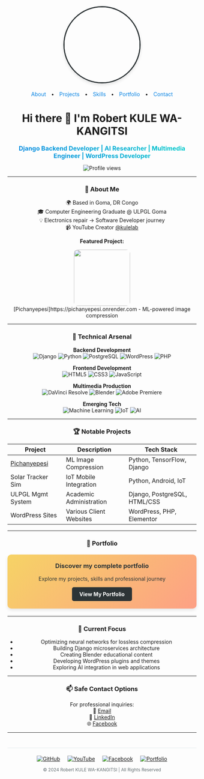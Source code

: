 <div align="center">

<!-- Header avec animation -->
<div data-aos="zoom-in">
  <img src="https://scontent.fgom1-1.fna.fbcdn.net/v/t39.30808-1/492083642_122101841834840700_7447497096341678463_n.jpg?stp=dst-jpg_s200x200_tt6&_nc_cat=110&ccb=1-7&_nc_sid=2d3e12&_nc_ohc=IcLNw9edUnUQ7kNvwFgIQ3A&_nc_oc=AdlVWRm1G2u1fHxs_9jsEylXI7jUpaTREuyFgwkuIHEkNbYRPQwRCuWyZKw6TW2PJiM&_nc_zt=24&_nc_ht=scontent.fgom1-1.fna&_nc_gid=kobv9kcVm89HF_cmXY-WAA&oh=00_AfTODU-exyL_YTNXCU3h49unlHVpuFtAjGqI3ySbPEC25Q&oe=6894E7BF" width="200" style="border-radius:50%; border: 3px solid #2d3436; box-shadow: 0 4px 8px rgba(0,0,0,0.1);">
</div>

<!-- Navigation avec animation -->
<div style="margin: 20px 0;" data-aos="fade-down">
  <a href="#about" style="margin: 0 10px; text-decoration: none; color: #0984e3;">About</a> •
  <a href="#projects" style="margin: 0 10px; text-decoration: none; color: #0984e3;">Projects</a> •
  <a href="#skills" style="margin: 0 10px; text-decoration: none; color: #0984e3;">Skills</a> •
  <a href="#portfolio" style="margin: 0 10px; text-decoration: none; color: #0984e3;">Portfolio</a> •
  <a href="#contact" style="margin: 0 10px; text-decoration: none; color: #0984e3;">Contact</a>
</div>

<!-- Titre avec animation -->
<h1 data-aos="fade-up" data-aos-delay="200">Hi there 👋 I'm Robert KULE WA-KANGITSI</h1>

<h3 data-aos="fade-up" data-aos-delay="300" style="background: linear-gradient(45deg, #0984e3, #00cec9); -webkit-background-clip: text; -webkit-text-fill-color: transparent; margin: 10px 0;">Django Backend Developer | AI Researcher | Multimedia Engineer | WordPress Developer</h3>

<!-- Badge d'animation -->
<p data-aos="zoom-in" data-aos-delay="400">
  <img src="https://komarev.com/ghpvc/?username=RobertKule&style=flat-square&color=blue" alt="Profile views"/>
</p>

</div>

---

<!-- About Section -->
<div id="about" align="center" data-aos="fade-right">

### 🚀 About Me

🌍 Based in Goma, DR Congo  
🎓 Computer Engineering Graduate @ ULPGL Goma  
💡 Electronics repair → Software Developer journey  
📹 YouTube Creator [@kulelab](https://youtube.com/@kulelab)  

**Featured Project:**  
<div data-aos="flip-left" data-aos-easing="ease-out-cubic" data-aos-duration="2000">
  <a href="https://pichanyepesi.onrender.com">
    <img src="https://scontent.fgom1-1.fna.fbcdn.net/v/t39.30808-1/492083642_122101841834840700_7447497096341678463_n.jpg?stp=dst-jpg_s200x200_tt6&_nc_cat=110&ccb=1-7&_nc_sid=2d3e12&_nc_ohc=IcLNw9edUnUQ7kNvwFgIQ3A&_nc_oc=AdlVWRm1G2u1fHxs_9jsEylXI7jUpaTREuyFgwkuIHEkNbYRPQwRCuWyZKw6TW2PJiM&_nc_zt=24&_nc_ht=scontent.fgom1-1.fna&_nc_gid=kobv9kcVm89HF_cmXY-WAA&oh=00_AfTODU-exyL_YTNXCU3h49unlHVpuFtAjGqI3ySbPEC25Q&oe=6894E7BF" style="display: block; margin: 0 auto; border-radius: 10px; transition: transform 0.3s ease;" width="150" onmouseover="this.style.transform='scale(1.1)'" onmouseout="this.style.transform='scale(1)'">
  </a>
</div>
[Pichanyepesi]https://pichanyepesi.onrender.com - ML-powered image compression
</div>

---

<!-- Skills Section -->
<div id="skills" align="center">

### 🔧 Technical Arsenal

**Backend Development**  
![Django](https://img.shields.io/badge/Django-092E20?style=for-the-badge&logo=django&logoColor=white)
![Python](https://img.shields.io/badge/Python-3776AB?style=for-the-badge&logo=python&logoColor=white)
![PostgreSQL](https://img.shields.io/badge/PostgreSQL-316192?style=for-the-badge&logo=postgresql&logoColor=white)
![WordPress](https://img.shields.io/badge/WordPress-21759B?style=for-the-badge&logo=wordpress&logoColor=white)
![PHP](https://img.shields.io/badge/PHP-777BB4?style=for-the-badge&logo=php&logoColor=white)

**Frontend Development**  
![HTML5](https://img.shields.io/badge/HTML5-E34F26?style=for-the-badge&logo=html5&logoColor=white)
![CSS3](https://img.shields.io/badge/CSS3-1572B6?style=for-the-badge&logo=css3&logoColor=white)
![JavaScript](https://img.shields.io/badge/JavaScript-F7DF1E?style=for-the-badge&logo=javascript&logoColor=black)

**Multimedia Production**  
![DaVinci Resolve](https://img.shields.io/badge/DaVinci_Resolve-000000?style=for-the-badge&logo=blackmagic-design&logoColor=white)
![Blender](https://img.shields.io/badge/Blender-F5792A?style=for-the-badge&logo=blender&logoColor=white)
![Adobe Premiere](https://img.shields.io/badge/Adobe_Premiere-9999FF?style=for-the-badge&logo=adobe-premiere-pro&logoColor=white)

**Emerging Tech**  
![Machine Learning](https://img.shields.io/badge/ML-FF6F00?style=for-the-badge&logo=tensorflow&logoColor=white)
![IoT](https://img.shields.io/badge/IoT-E34F26?style=for-the-badge&logo=arduino&logoColor=white)
![AI](https://img.shields.io/badge/AI-000000?style=for-the-badge&logo=ai&logoColor=white)

</div>

---

<!-- Projects Section -->
<div id="projects" align="center">

### 🏆 Notable Projects

<div data-aos="fade-up" data-aos-anchor-placement="top-bottom">

| Project | Description | Tech Stack |
|---------|-------------|------------|
| [Pichanyepesi](https://pichanyepesi.onrender.com) | ML Image Compression | Python, TensorFlow, Django |
| Solar Tracker Sim | IoT Mobile Integration | Python, Android, IoT |
| ULPGL Mgmt System | Academic Administration | Django, PostgreSQL, HTML/CSS |
| WordPress Sites | Various Client Websites | WordPress, PHP, Elementor |

</div>

</div>

---

<!-- Portfolio Section -->
<div id="portfolio" align="center" data-aos="flip-up">

### 🌟 Portfolio

<div style="background: linear-gradient(135deg, #f6d365 0%, #fda085 100%); padding: 20px; border-radius: 10px; margin: 20px 0; box-shadow: 0 4px 8px rgba(0,0,0,0.1);">
  <h3 style="color: #2d3436; margin-top: 0;">Discover my complete portfolio</h3>
  <p style="color: #2d3436;">Explore my projects, skills and professional journey</p>
  <a href="https://dev-robertkule.pantheonsite.io/" target="_blank" style="display: inline-block; background: #2d3436; color: white; padding: 10px 20px; border-radius: 5px; text-decoration: none; font-weight: bold; transition: all 0.3s ease;" onmouseover="this.style.transform='translateY(-3px)'; this.style.boxShadow='0 7px 14px rgba(0,0,0,0.2)'" onmouseout="this.style.transform='translateY(0)'; this.style.boxShadow='0 4px 8px rgba(0,0,0,0.1)'">View My Portfolio</a>
</div>

</div>

---

<!-- Current Focus -->
<div align="center" data-aos="fade-left">

### 🌱 Current Focus

- Optimizing neural networks for lossless compression
- Building Django microservices architecture
- Creating Blender educational content
- Developing WordPress plugins and themes
- Exploring AI integration in web applications

</div>

---

<!-- Contact Section -->
<div id="contact" align="center" data-aos="zoom-in">

### 📫 Safe Contact Options

For professional inquiries:  
📧 [Email](mailto:kulewakangitsirobert@gmail.com)  
💼 [LinkedIn](https://www.linkedin.com/in/robert-kule-wa-kangitsi-4a4a2a245/)  
🌐 [Facebook](https://www.facebook.com/kulerobert.wakangitsi/)  

</div>

---

<!-- Footer -->
<div align="center" style="margin-top: 40px; padding: 20px 0; border-top: 1px solid #dfe6e9;">
  <div style="display: flex; justify-content: center; gap: 20px; margin-bottom: 10px;">
    <a href="https://github.com/RobertKule" target="_blank" data-aos="zoom-in" data-aos-delay="100">
      <img src="https://img.shields.io/badge/GitHub-181717?style=for-the-badge&logo=github&logoColor=white" alt="GitHub">
    </a>
    <a href="https://youtube.com/@kulelab" target="_blank" data-aos="zoom-in" data-aos-delay="200">
      <img src="https://img.shields.io/badge/YouTube-FF0000?style=for-the-badge&logo=youtube&logoColor=white" alt="YouTube">
    </a>
    <a href="https://www.facebook.com/kulerobert.wakangitsi/" target="_blank" data-aos="zoom-in" data-aos-delay="300">
      <img src="https://img.shields.io/badge/Facebook-1877F2?style=for-the-badge&logo=facebook&logoColor=white" alt="Facebook">
    </a>
    <a href="https://dev-robertkule.pantheonsite.io/" target="_blank" data-aos="zoom-in" data-aos-delay="400">
      <img src="https://img.shields.io/badge/Portfolio-FF6B6B?style=for-the-badge&logo=about.me&logoColor=white" alt="Portfolio">
    </a>
  </div>
  
  <small style="color: #636e72;">© 2024 Robert KULE WA-KANGITSI | All Rights Reserved</small>
</div>


<!-- Style for AOS -->
<link href="https://unpkg.com/aos@next/dist/aos.css" rel="stylesheet">
